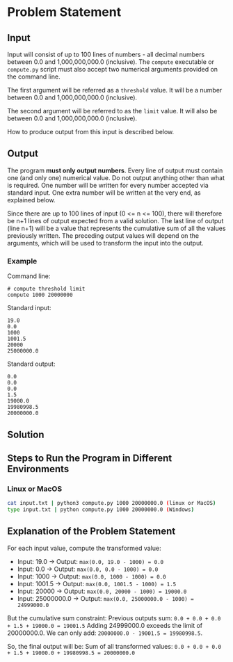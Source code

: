 # Problem Statement
## Input

Input will consist of up to 100 lines of numbers - all decimal numbers
between 0.0 and 1,000,000,000.0 (inclusive).  The `compute` executable or
`compute.py` script must also accept two numerical arguments provided on
the command line.

The first argument will be referred as a `threshold` value. It will be a number
between 0.0 and 1,000,000,000.0 (inclusive).

The second argument will be referred to as the `limit` value. It will also be
between 0.0 and 1,000,000,000.0 (inclusive).

How to produce output from this input is described below.

## Output

The program __must only output numbers__.  Every line of output must contain
one (and only one) numerical value.  Do not output anything other than what
is required.  One number will be written for every number accepted via standard
input.  One extra number will be written at the very end, as explained below.

Since there are up to 100 lines of input (0 <= n <= 100), there will therefore
be n+1 lines of output expected from a valid solution.  The last line of output
(line n+1) will be a value that represents the cumulative sum of all the values
previously written.  The preceding output values will depend on the arguments,
which will be used to transform the input into the output.

### Example

Command line:

    # compute threshold limit
    compute 1000 20000000

Standard input:

    19.0
    0.0
    1000
    1001.5
    20000
    25000000.0

Standard output:

    0.0
    0.0
    0.0
    1.5
    19000.0
    19980998.5
    20000000.0

## Solution

## Steps to Run the Program in Different Environments

### Linux or MacOS
```sh
cat input.txt | python3 compute.py 1000 20000000.0 (linux or MacOS)
type input.txt | python compute.py 1000 20000000.0 (Windows)
```

## Explanation of the Problem Statement

For each input value, compute the transformed value:

- Input: 19.0 → Output: `max(0.0, 19.0 - 1000) = 0.0`
- Input: 0.0 → Output: `max(0.0, 0.0 - 1000) = 0.0`
- Input: 1000 → Output: `max(0.0, 1000 - 1000) = 0.0`
- Input: 1001.5 → Output: `max(0.0, 1001.5 - 1000) = 1.5`
- Input: 20000 → Output: `max(0.0, 20000 - 1000) = 19000.0`
- Input: 25000000.0 → Output: `max(0.0, 25000000.0 - 1000) = 24999000.0`

But the cumulative sum constraint:
    Previous outputs sum: `0.0 + 0.0 + 0.0 + 1.5 + 19000.0 = 19001.5`
    Adding 24999000.0 exceeds the limit of 20000000.0.
    We can only add: `20000000.0 - 19001.5 = 19980998.5`.

So, the final output will be:
    Sum of all transformed values: `0.0 + 0.0 + 0.0 + 1.5 + 19000.0 + 19980998.5 = 20000000.0`

